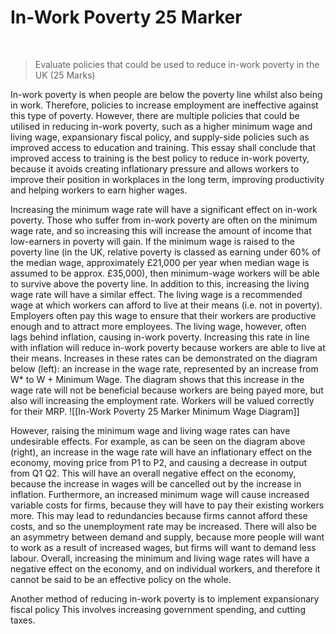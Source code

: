 # In-Work Poverty 25 Marker

</br>

> Evaluate policies that could be used to reduce in-work poverty in the UK (25 Marks)

In-work poverty is when people are below the poverty line whilst also being in work. Therefore, policies to increase employment are ineffective against this type of poverty. However, there are multiple policies that could be utilised in reducing in-work poverty, such as a higher minimum wage and living wage, expansionary fiscal policy, and supply-side policies such as improved access to education and training. This essay shall conclude that improved access to training is the best policy to reduce in-work poverty, because it avoids creating inflationary pressure and allows workers to improve their position in workplaces in the long term, improving productivity and helping workers to earn higher wages.

Increasing the minimum wage rate will have a significant effect on in-work poverty. Those who suffer from in-work poverty are often on the minimum wage rate, and so increasing this will increase the amount of income that low-earners in poverty will gain. If the minimum wage is raised to the poverty line (in the UK, relative poverty is classed as earning under 60% of the median wage, approximately £21,000 per year when median wage is assumed to be approx. £35,000), then minimum-wage workers will be able to survive above the poverty line. In addition to this, increasing the living wage rate will have a similar effect. The living wage is a recommended wage at which workers can afford to live at their means (i.e. not in poverty). Employers often pay this wage to ensure that their workers are productive enough and to attract more employees. The living wage, however, often lags behind inflation, causing in-work poverty. Increasing this rate in line with inflation will reduce in-work poverty because workers are able to live at their means. Increases in these rates can be demonstrated on the diagram below (left): an increase in the wage rate, represented by an increase from W* to W + Minimum Wage. The diagram shows that this increase in the wage rate will not be beneficial because workers are being payed more, but also will increasing the employment rate. Workers will be valued correctly for their MRP.
![[In-Work Poverty 25 Marker Minimum Wage Diagram]]

However, raising the minimum wage and living wage rates can have undesirable effects. For example, as can be seen on the diagram above (right), an increase in the wage rate will have an inflationary effect on the economy, moving price from P1 to P2, and causing a decrease in output from Q1 Q2. This will have an overall negative effect on the economy, because the increase in wages will be cancelled out by the increase in inflation. Furthermore, an increased minimum wage will cause increased variable costs for firms, because they will have to pay their existing workers more. This may lead to redundancies because firms cannot afford these costs, and so the unemployment rate may be increased. There will also be an asymmetry between demand and supply, because more people will want to work as a result of increased wages, but firms will want to demand less labour. Overall, increasing the minimum and living wage rates will have a negative effect on the economy, and on individual workers, and therefore it cannot be said to be an effective policy on the whole.

Another method of reducing in-work poverty is to implement expansionary fiscal policy This involves increasing government spending, and cutting taxes. 
